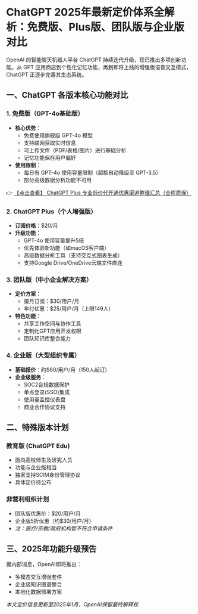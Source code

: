 # ChatGPT 2025年最新定价体系全解析：免费版、Plus版、团队版与企业版对比

OpenAI 的智能聊天机器人平台 ChatGPT 持续迭代升级，现已推出多项创新功能。从 GPT 应用商店到个性化记忆功能，再到即将上线的增强版语音交互模式，ChatGPT 正逐步完善其生态系统。

## 一、ChatGPT 各版本核心功能对比

### 1. 免费版（GPT-4o基础版）
- **核心优势**：
  - 免费使用旗舰级 GPT-4o 模型
  - 支持联网获取实时信息
  - 可上传文件（PDF/表格/图片）进行基础分析
  - 记忆功能保存用户偏好
- **使用限制**：
  - 每日有 GPT-4o 使用容量限制（超额自动降级至 GPT-3.5）
  - 部分高级数据分析功能不可用

👉 [【点击查看】 ChatGPT Plus 专业低价代开通优惠渠道整理汇总（全程质保）](https://bit.ly/DaiKai)

### 2. ChatGPT Plus（个人增强版）
- **订阅价格**：$20/月
- **升级功能**：
  - GPT-4o 使用容量提升5倍
  - 优先体验新功能（如macOS客户端）
  - 高级数据分析工具（支持交互式图表生成）
  - 支持Google Drive/OneDrive云端文件直连

### 3. 团队版（中小企业解决方案）
- **定价方案**：
  - 按月订阅：$30/用户/月
  - 年付优惠：$25/用户/月（上限149人）
- **特色功能**：
  - 共享工作空间与协作工具
  - 定制化GPT应用开发权限
  - 团队知识库整合能力

### 4. 企业版（大型组织专属）
- **基础报价**：约$60/用户/月（150人起订）
- **企业级服务**：
  - SOC2合规数据保护
  - 单点登录(SSO)集成
  - 使用量监控仪表盘
  - 商业合作协议支持

## 二、特殊版本计划

### 教育版 (ChatGPT Edu)
- 面向高校师生及研究人员
- 功能与企业版相当
- 独家支持SCIM身份管理协议
- 具体定价待公布

### 非营利组织计划
- 团队版优惠价：$20/用户/月
- 企业版5折优惠（约$30/用户/月）
- *注：医疗/宗教/政府机构暂不符合申请条件*

## 三、2025年功能升级预告
据内部消息，OpenAI即将推出：
- 多模态交互增强套件
- 企业级知识图谱整合
- 本地化数据部署方案

*本文定价信息更新至2025年1月，OpenAI保留最终解释权*